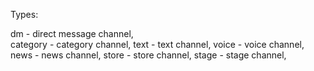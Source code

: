 Types:

dm - direct message channel,             
category - category channel,
text - text channel,
voice - voice channel,
news - news channel,
store - store channel,
stage - stage channel,
